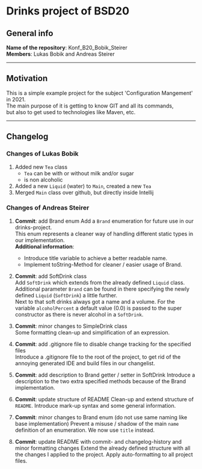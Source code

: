 # Drinks project of BSD20


## General info
**Name of the repository**: Konf_B20_Bobik_Steirer  
**Members**: Lukas Bobik and Andreas Steirer

---

## Motivation
This is a simple example project for the subject 'Configuration Mangement' in 2021.  
The main purpose of it is getting to know GIT and all its commands,  
but also to get used to technologies like Maven, etc.

---

## Changelog

### Changes of Lukas Bobik
1. Added new `Tea` class
	- `Tea` can be with or without milk and/or sugar
	- is non alcoholic
1. Added a new `Liquid` (water) to `Main`, created a new `Tea`
1. Merged `Main` class over github, but directly inside Intellij

### Changes of Andreas Steirer
1. **Commit**: add Brand enum
   Add a `Brand` enumeration for future use in our drinks-project.  
   This enum represents a cleaner way of handling different static types in our implementation.  
   **Additional information**:  
   - Introduce title variable to achieve a better readable name.
   - Implement toString-Method for cleaner / easier usage of Brand.
   
1. **Commit**: add SoftDrink class  
   Add `SoftDrink` which extends from the already defined `Liquid` class.  
   Additional parameter `Brand` can be found in there specifying the newly  
   defined `Liquid` (`SoftDrink`) a little further.  
   Next to that soft drinks always got a name and a volume. For the variable `alcoholPercent`
   a default value (0.0) is passed to the super constructor as there is never alcohol in a `SoftDrink`.
   
1. **Commit**: minor changes to SimpleDrink class  
   Some formatting clean-up and simplification of an expression.

1. **Commit**: add .gitignore file to disable change tracking for the specified files  
   Introduce a .gitignore file to the root of the project, 
   to get rid of the annoying generated IDE and build files in our changelist.
   
1. **Commit**: add description to Brand getter / setter in SoftDrink 
   Introduce a description to the two extra specified methods because of the Brand implementation.
   
1. **Commit**: update structure of README
   Clean-up and extend structure of `README`. Introduce mark-up syntax and some general information.
   
1. **Commit**: minor changes to Brand enum (do not use same naming like base implementation)
   Prevent a misuse / shadow of the main `name` definition of an enumeration. We now use `title` instead.
   
1. **Commit**: update README with commit- and changelog-history and minor formatting changes
   Extend the already defined structure with all the changes I applied to the project.
   Apply auto-formatting to all project files.
